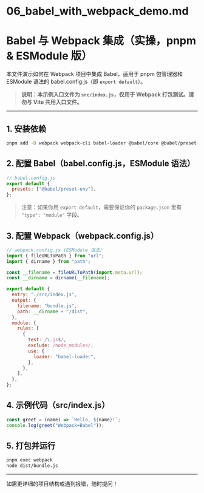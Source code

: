 # 06_babel_with_webpack_demo.md

# Babel 与 Webpack 集成（实操，pnpm & ESModule 版）

本文件演示如何在 Webpack 项目中集成 Babel，适用于 pnpm 包管理器和 ESModule 语法的 babel.config.js（即 `export default`）。

> **说明：本示例入口文件为 `src/index.js`，仅用于 Webpack 打包测试。请勿与 Vite 共用入口文件。**

---

## 1. 安装依赖

```sh
pnpm add -D webpack webpack-cli babel-loader @babel/core @babel/preset-env
```

## 2. 配置 Babel（babel.config.js，ESModule 语法）

```javascript
// babel.config.js
export default {
  presets: ["@babel/preset-env"],
};
```

> 注意：如果你用 `export default`，需要保证你的 `package.json` 里有 `"type": "module"` 字段。

## 3. 配置 Webpack（webpack.config.js）

```javascript
// webpack.config.js (ESModule 语法)
import { fileURLToPath } from "url";
import { dirname } from "path";

const __filename = fileURLToPath(import.meta.url);
const __dirname = dirname(__filename);

export default {
  entry: "./src/index.js",
  output: {
    filename: "bundle.js",
    path: __dirname + "/dist",
  },
  module: {
    rules: [
      {
        test: /\.js$/,
        exclude: /node_modules/,
        use: {
          loader: "babel-loader",
        },
      },
    ],
  },
};
```

## 4. 示例代码（src/index.js）

```javascript
const greet = (name) => `Hello, ${name}!`;
console.log(greet("Webpack+Babel"));
```

## 5. 打包并运行

```sh
pnpm exec webpack
node dist/bundle.js
```

---

如需更详细的项目结构或遇到报错，随时提问！

